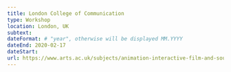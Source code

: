 ```yaml
---
title: London College of Communication
type: Workshop
location: London, UK
subtext:
dateFormat: # "year", otherwise will be displayed MM.YYYY
dateEnd: 2020-02-17
dateStart:
url: https://www.arts.ac.uk/subjects/animation-interactive-film-and-sound/undergraduate/ba-hons-user-experience-design-lcc
---
```

